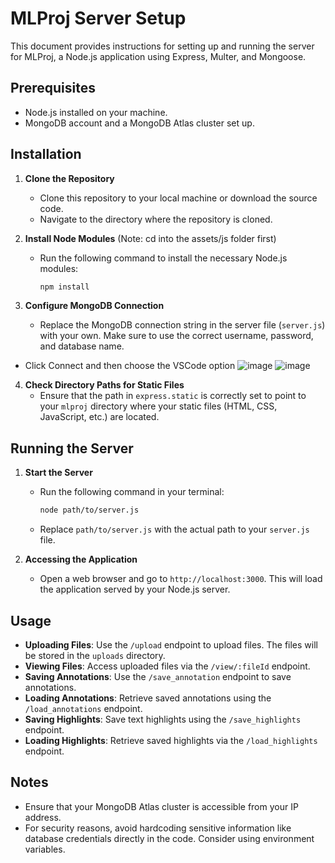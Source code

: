 # MLProj Server Setup

This document provides instructions for setting up and running the server for MLProj, a Node.js application using Express, Multer, and Mongoose.

## Prerequisites

- Node.js installed on your machine.
- MongoDB account and a MongoDB Atlas cluster set up.

## Installation

1. **Clone the Repository**
   - Clone this repository to your local machine or download the source code.
   - Navigate to the directory where the repository is cloned.

2. **Install Node Modules**
   (Note: cd into the assets/js folder first)
   - Run the following command to install the necessary Node.js modules:
     ```sh
     npm install
     ```

3. **Configure MongoDB Connection**
   - Replace the MongoDB connection string in the server file (`server.js`) with your own. Make sure to use the correct username, password, and database name.

- Click Connect and then choose the VSCode option
![image](https://github.com/hwu27/mlproj/assets/130116077/e41ec684-e9e1-4854-b001-1d53a4e1e3ae)
![image](https://github.com/hwu27/mlproj/assets/130116077/83250814-6ad7-4279-a411-4b109ced97ed)

4. **Check Directory Paths for Static Files**
   - Ensure that the path in `express.static` is correctly set to point to your `mlproj` directory where your static files (HTML, CSS, JavaScript, etc.) are located.

## Running the Server

1. **Start the Server**
   - Run the following command in your terminal:
     ```sh
     node path/to/server.js
     ```
   - Replace `path/to/server.js` with the actual path to your `server.js` file.

2. **Accessing the Application**
   - Open a web browser and go to `http://localhost:3000`. This will load the application served by your Node.js server.

## Usage

- **Uploading Files**: Use the `/upload` endpoint to upload files. The files will be stored in the `uploads` directory.
- **Viewing Files**: Access uploaded files via the `/view/:fileId` endpoint.
- **Saving Annotations**: Use the `/save_annotation` endpoint to save annotations.
- **Loading Annotations**: Retrieve saved annotations using the `/load_annotations` endpoint.
- **Saving Highlights**: Save text highlights using the `/save_highlights` endpoint.
- **Loading Highlights**: Retrieve saved highlights via the `/load_highlights` endpoint.

## Notes

- Ensure that your MongoDB Atlas cluster is accessible from your IP address.
- For security reasons, avoid hardcoding sensitive information like database credentials directly in the code. Consider using environment variables.
